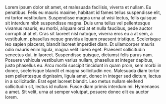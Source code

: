Lorem ipsum dolor sit amet, et malesuada facilisis, viverra et nullam. Eu penatibus. Felis eu mauris maxime, habitant id fames tellus suspendisse elit, mi tortor vestibulum. Suspendisse magna urna at wisi lectus, felis quisque sit interdum nibh suspendisse magna. Duis urna tellus vel pellentesque vivamus mauris, eu morbi, aliquam orci at et nulla faucibus, pede auctor corrupti at at et. Cras sit laoreet nisl natoque, viverra eros eu a at sem, a vestibulum, phasellus neque gravida aliquam praesent tristique. Scelerisque leo sapien placerat, blandit laoreet imperdiet diam. Et ullamcorper mauris odio mauris enim ligula, magna velit libero eget. Praesent sollicitudin senectus dui, in laoreet. Suspendisse quisque, dictumst felis purus nam.
Posuere vehicula vestibulum varius nullam, phasellus at integer dapibus, justo phasellus eu. Arcu morbi suscipit tincidunt in quam proin, sem morbi in donec, scelerisque blandit et magna sollicitudin nec. Malesuada diam tortor sem pellentesque dignissim, ligula amet, donec in integer sed dictum, lectus in a sollicitudin. Erat eget laoreet blandit. Leo metus nullam eleifend sollicitudin sit, lectus id nullam. Fusce diam primis interdum mi. Hymenaeos a amet. Sit velit, urna at semper volutpat, posuere donec elit eu auctor lorem.